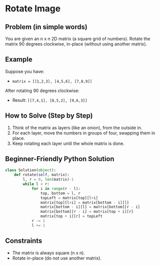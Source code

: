 # Rotate Image

## Problem (in simple words)
You are given an n x n 2D matrix (a square grid of numbers). Rotate the matrix 90 degrees clockwise, in-place (without using another matrix).

## Example
Suppose you have:
- `matrix = [[1,2,3], [4,5,6], [7,8,9]]`

After rotating 90 degrees clockwise:
- Result: `[[7,4,1], [8,5,2], [9,6,3]]`

## How to Solve (Step by Step)
1. Think of the matrix as layers (like an onion), from the outside in.
2. For each layer, move the numbers in groups of four, swapping them in place.
3. Keep rotating each layer until the whole matrix is done.

## Beginner-Friendly Python Solution
```python
class Solution(object):
    def rotate(self, matrix):
        l, r = 0, len(matrix)-1
        while l < r:
            for i in range(r - l):
                top, bottom = l, r
                topLeft = matrix[top][l+i]
                matrix[top][l+i] = matrix[bottom - i][l]
                matrix[bottom - i][l] = matrix[bottom][r - i]
                matrix[bottom][r - i] = matrix[top + i][r]
                matrix[top + i][r] = topLeft
            r -= 1
            l += 1
```

## Constraints
- The matrix is always square (n x n).
- Rotate in-place (do not use another matrix). 